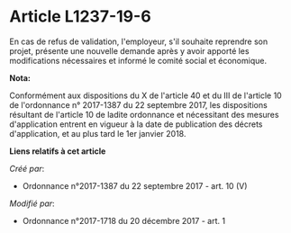 # Article L1237-19-6

En cas de refus de validation, l'employeur, s'il souhaite reprendre son projet, présente une nouvelle demande après y avoir
apporté les modifications nécessaires et informé le comité social et économique.

**Nota:**

Conformément aux dispositions du X de l'article 40 et du III de l'article 10 de l'ordonnance n° 2017-1387 du 22 septembre
2017, les dispositions résultant de l'article 10 de ladite ordonnance et nécessitant des mesures d'application entrent en
vigueur à la date de publication des décrets d'application, et au plus tard le 1er janvier 2018.

**Liens relatifs à cet article**

_Créé par_:

  - Ordonnance n°2017-1387 du 22 septembre 2017 - art. 10 (V)

_Modifié par_:

  - Ordonnance n°2017-1718 du 20 décembre 2017 - art. 1
